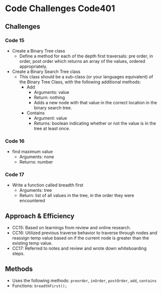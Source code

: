 # Code Challenges Code401

## Challenges

### Code 15

* Create a Binary Tree class
  * Define a method for each of the depth first traversals: pre order, in order, post order which returns an array of the values, ordered appropriately.
* Create a Binary Search Tree class
  * This class should be a sub-class (or your languages equivalent) of the Binary Tree Class, with the following additional methods:
    * Add
      * Arguments: value
      * Return: nothing
      * Adds a new node with that value in the correct location in the binary search tree.
    * Contains
      * Argument: value
      * Returns: boolean indicating whether or not the value is in the tree at least once.

### Code 16

* find maximum value
  * Arguments: none
  * Returns: number

### Code 17

* Write a function called breadth first
  * Arguments: tree
  * Return: list of all values in the tree, in the order they were encountered

## Approach & Efficiency

* CC15: Based on learnings from review and online research.
* CC16: Utilized previous traverse behavior to traverse through nodes and reassign temp value based on if the current node is greater than the existing temp value.
* CC17: Referred to notes and review and wrote down whiteboarding steps.

## Methods

* Uses the following methods: `preorder`, `inOrder`, `postOrder`, `add`, `contains`
* Functions: `breadthFirst();`
